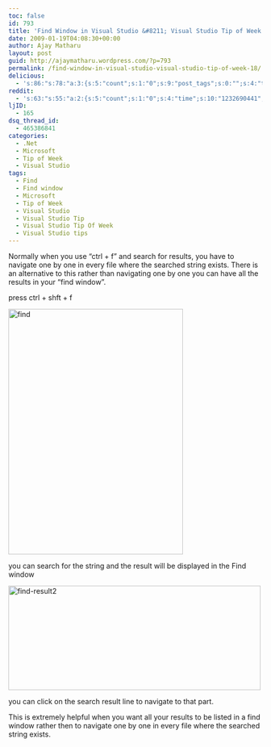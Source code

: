 ```yaml
---
toc: false
id: 793
title: 'Find Window in Visual Studio &#8211; Visual Studio Tip of Week #18'
date: 2009-01-19T04:08:30+00:00
author: Ajay Matharu
layout: post
guid: http://ajaymatharu.wordpress.com/?p=793
permalink: /find-window-in-visual-studio-visual-studio-tip-of-week-18/
delicious:
  - 's:86:"s:78:"a:3:{s:5:"count";s:1:"0";s:9:"post_tags";s:0:"";s:4:"time";s:10:"1232690439";}";";'
reddit:
  - 's:63:"s:55:"a:2:{s:5:"count";s:1:"0";s:4:"time";s:10:"1232690441";}";";'
ljID:
  - 165
dsq_thread_id:
  - 465386841
categories:
  - .Net
  - Microsoft
  - Tip of Week
  - Visual Studio
tags:
  - Find
  - Find window
  - Microsoft
  - Tip of Week
  - Visual Studio
  - Visual Studio Tip
  - Visual Studio Tip Of Week
  - Visual Studio tips
---
```

Normally when you use &#8220;ctrl + f&#8221; and search for results, you have to navigate one by one in every file where the searched string exists. There is an alternative to this rather than navigating one by one you can have all the results in your &#8220;find window&#8221;.

press ctrl + shft + f

<img class="aligncenter size-full wp-image-794" title="find" src="http://ajaymatharu.files.wordpress.com/2009/01/find.jpg" alt="find" width="346" height="487" />

you can search for the string and the result will be displayed in the Find window

<img class="aligncenter size-full wp-image-797" title="find-result2" src="http://ajaymatharu.files.wordpress.com/2009/01/find-result2.jpg" alt="find-result2" width="500" height="207" />

you can click on the search result line to navigate to that part.

This is extremely helpful when you want all your results to be listed in a find window rather then to navigate one by one in every file where the searched string exists.
